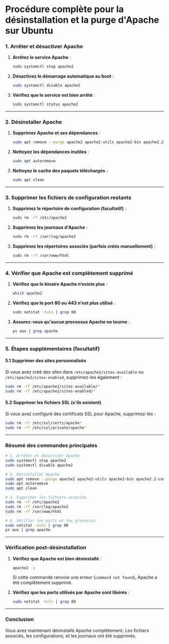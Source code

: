 # **Procédure complète pour la désinstallation et la purge d'Apache sur Ubuntu**

### **1. Arrêter et désactiver Apache**

1. **Arrêtez le service Apache** :
   ```bash
   sudo systemctl stop apache2
   ```

2. **Désactivez le démarrage automatique au boot** :
   ```bash
   sudo systemctl disable apache2
   ```

3. **Vérifiez que le service est bien arrêté** :
   ```bash
   sudo systemctl status apache2
   ```

---

### **2. Désinstaller Apache**

1. **Supprimez Apache et ses dépendances** :
   ```bash
   sudo apt remove --purge apache2 apache2-utils apache2-bin apache2.2-common
   ```

2. **Nettoyez les dépendances inutiles** :
   ```bash
   sudo apt autoremove
   ```

3. **Nettoyez le cache des paquets téléchargés** :
   ```bash
   sudo apt clean
   ```

---

### **3. Supprimer les fichiers de configuration restants**

1. **Supprimez le répertoire de configuration (facultatif)** :
   ```bash
   sudo rm -rf /etc/apache2
   ```

2. **Supprimez les journaux d'Apache** :
   ```bash
   sudo rm -rf /var/log/apache2
   ```

3. **Supprimez les répertoires associés (parfois créés manuellement)** :
   ```bash
   sudo rm -rf /var/www/html
   ```

---

### **4. Vérifier que Apache est complètement supprimé**

1. **Vérifiez que le binaire Apache n’existe plus** :
   ```bash
   which apache2
   ```

2. **Vérifiez que le port 80 ou 443 n'est plus utilisé** :
   ```bash
   sudo netstat -tuln | grep 80
   ```

3. **Assurez-vous qu'aucun processus Apache ne tourne** :
   ```bash
   ps aux | grep apache
   ```

---

### **5. Étapes supplémentaires (facultatif)**

#### **5.1 Supprimer des sites personnalisés**
Si vous avez créé des sites dans `/etc/apache2/sites-available` ou `/etc/apache2/sites-enabled`, supprimez-les également :
```bash
sudo rm -rf /etc/apache2/sites-available/*
sudo rm -rf /etc/apache2/sites-enabled/*
```

#### **5.2 Supprimer les fichiers SSL (s'ils existent)**
Si vous avez configuré des certificats SSL pour Apache, supprimez-les :
```bash
sudo rm -rf /etc/ssl/certs/apache*
sudo rm -rf /etc/ssl/private/apache*
```

---

### **Résumé des commandes principales**

```bash
# 1. Arrêter et désactiver Apache
sudo systemctl stop apache2
sudo systemctl disable apache2

# 2. Désinstaller Apache
sudo apt remove --purge apache2 apache2-utils apache2-bin apache2.2-common
sudo apt autoremove
sudo apt clean

# 3. Supprimer les fichiers associés
sudo rm -rf /etc/apache2
sudo rm -rf /var/log/apache2
sudo rm -rf /var/www/html

# 4. Vérifier les ports et les processus
sudo netstat -tuln | grep 80
ps aux | grep apache
```

---

### **Vérification post-désinstallation**

1. **Vérifiez que Apache est bien désinstallé** :
   ```bash
   apache2 -v
   ```
   Si cette commande renvoie une erreur (`command not found`), Apache a été complètement supprimé.

2. **Vérifiez que les ports utilisés par Apache sont libérés** :
   ```bash
   sudo netstat -tuln | grep 80
   ```

---

### **Conclusion**

Vous avez maintenant désinstallé Apache complètement. Les fichiers associés, les configurations, et les journaux ont été supprimés. 

